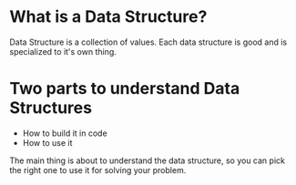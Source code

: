 # What is a Data Structure?
Data Structure is a collection of values.
Each data structure is good and is specialized to it's own thing.

# Two parts to understand Data Structures
* How to build it in code
* How to use it

The main thing is about to understand the data structure, so you can pick the right one to use it for solving your problem.
